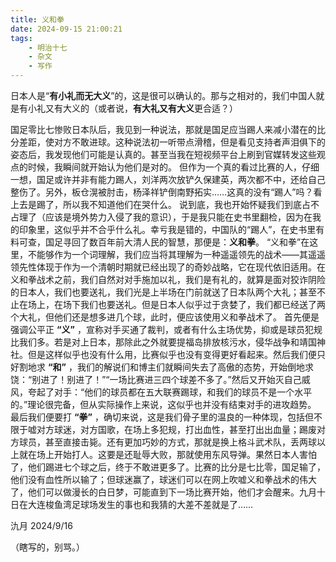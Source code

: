 ```yaml
---
title: 义和拳
date: 2024-09-15 21:00:21
tags:
    - 明治十七
    - 杂文
    - 写作
---
```


日本人是“**有小礼而无大义**”的，这是很可以确认的。那与之相对的，我们中国人就是有小礼又有大义的（或者说，**有大礼又有大义**更合适？）

<!--more-->
国足零比七惨败日本队后，我见到一种说法，那就是国足应当踢人来减小潜在的比分差距，使对方不敢进球。这种说法初一听带点滑稽，但是看见支持者声泪俱下的姿态后，我发现他们可能是认真的。甚至当我在短视频平台上刷到官媒转发这些观点的时候，我瞬间就开始认为他们是对的。
但作为一个真的看过比赛的人，仔细一想，国足或许并非有能力踢人，刘洋两次放铲久保建英，两次都不中，还给自己整伤了。另外，板仓滉被肘击，杨泽祥铲倒南野拓实……这真的没有“踢人”吗？看上去是踢了，所以我不知道他们在哭什么。
说到底，我也开始怀疑我们到底占不占理了（应该是境外势力入侵了我的意识），于是我只能在史书里翻检，因为在我的印象里，这似乎并不合乎什么礼。幸亏我是错的，中国队的“踢人”，在史书里有料可查，国足寻回了数百年前大清人民的智慧，那便是：**义和拳**。
“义和拳”在这里，不能够作为一个词理解，我们应当将其理解为一种遥遥领先的战术——其遥遥领先性体现于作为一个清朝时期就已经出现了的奇妙战略，它在现代依旧适用。在义和拳战术之前，我们自然对对手施加以礼，我们是有礼的，就算是面对狡诈阴险的日本人，我们也要送礼，我们光是上半场在门前就送了日本队两个大礼；甚至不止在场上，在场下我们也要送礼。但是日本人似乎过于贪婪了，我们都已经送了两个大礼，但他们还是想多进几个球，此时，便应该使用义和拳战术了。
首先便是强调公平正 **“义”** ，宣称对手买通了裁判，或者有什么主场优势，抑或是球员犯规比我们多。若是对上日本，那除此之外就要提福岛排放核污水，侵华战争和靖国神社。但是这样似乎也没有什么用，比赛似乎也没有变得更好看起来。然后我们便只好割地求 **“和”** ，我们的解说们和博主们就瞬间失去了高傲的态势，开始倒地求饶：“别进了！别进了！”“一场比赛进三四个球差不多了。”然后又开始灭自己威风，夸起了对手：“他们的球员都在五大联赛踢球，和我们的球员不是一个水平的。”理论很完备，但从实际操作上来说，这似乎也并没有结束对手的进攻趋势。
最后我们便要打 **“拳”** ，确切来说，这是我们骨子里的温良的一种体现，包括但不限于嘘对方球迷，对方国歌，在场上多犯规，打出血性，甚至打出出血量；踢废对方球员，甚至直接击毙。还有更加巧妙的方式，那就是换上格斗武术队，丢两球以上就在场上开始打人。这要是还耻辱大败，那就使用东风导弹。果然日本人害怕了，他们踢进七个球之后，终于不敢进更多了。比赛的比分是七比零，国足输了，他们没有血性所以输了；但球迷赢了，球迷们可以在网上吹嘘义和拳战术的伟大了，他们可以做漫长的白日梦，可能直到下一场比赛开始，他们才会醒来。九月十日在大连梭鱼湾足球场发生的事也和我猜的大差不差就是了……

氿月
2024/9/16

（瞎写的，别骂。）
